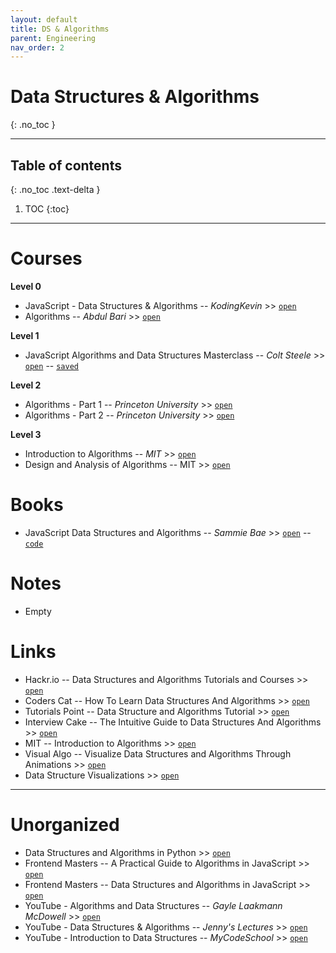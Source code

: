 ```yaml
---
layout: default
title: DS & Algorithms
parent: Engineering
nav_order: 2
---
```


# Data Structures & Algorithms
{: .no_toc }

---

## Table of contents
{: .no_toc .text-delta }

1. TOC
{:toc}

---

# Courses

__Level 0__

- JavaScript - Data Structures & Algorithms -- *KodingKevin* >> [`open`](https://www.youtube.com/watch?v=LuXCJxY7nPE&list=PLn2ipk-jqgZiAHiA70hOxAj8RMUeqYNK3)
- Algorithms -- *Abdul Bari* >> [`open`](https://www.youtube.com/playlist?list=PLDN4rrl48XKpZkf03iYFl-O29szjTrs_O)

__Level 1__

- JavaScript Algorithms and Data Structures Masterclass -- *Colt Steele* >> [`open`](https://www.udemy.com/course/js-algorithms-and-data-structures-masterclass/) -- [`saved`](file:///media/rishi/d057170c-fade-44e6-a98a-5028064c1c84/Courses/[FreeCourseSite.com]%20Udemy%20-%20JavaScript%20Algorithms%20and%20Data%20Structures%20Masterclass/)

__Level 2__

- Algorithms - Part 1 -- *Princeton University* >> [`open`](https://www.coursera.org/learn/algorithms-part1/home/welcome)
- Algorithms - Part 2 -- *Princeton University* >> [`open`](https://www.coursera.org/learn/algorithms-part2/home/welcome)

__Level 3__

- Introduction to Algorithms -- *MIT* >> [`open`](https://ocw.mit.edu/courses/electrical-engineering-and-computer-science/6-006-introduction-to-algorithms-fall-2011/lecture-videos/)
- Design and Analysis of Algorithms -- MIT >> [`open`](https://ocw.mit.edu/courses/electrical-engineering-and-computer-science/6-046j-design-and-analysis-of-algorithms-spring-2015/lecture-videos/)

# Books

- JavaScript Data Structures and Algorithms -- *Sammie Bae* >> [`open`](https://www.apress.com/gp/book/9781484239872) -- [`code`](https://github.com/Apress/js-data-structures-and-algorithms)

# Notes

- Empty

# Links

- Hackr.io -- Data Structures and Algorithms Tutorials and Courses >> [`open`](https://hackr.io/tutorials/learn-data-structures-algorithms)
- Coders Cat -- How To Learn Data Structures And Algorithms >> [`open`](https://coderscat.com/how-to-learn-data-structures-and-algorithms)
- Tutorials Point -- Data Structure and Algorithms Tutorial >> [`open`](https://www.tutorialspoint.com/data_structures_algorithms/index.htm)
- Interview Cake -- The Intuitive Guide to Data Structures And Algorithms >> [`open`](https://www.interviewcake.com/data-structures-and-algorithms-guide)
- MIT -- Introduction to Algorithms >> [`open`](https://ocw.mit.edu/courses/electrical-engineering-and-computer-science/6-006-introduction-to-algorithms-fall-2011/lecture-videos/)
- Visual Algo -- Visualize Data Structures and Algorithms Through Animations >> [`open`](https://visualgo.net/en)
- Data Structure Visualizations >> [`open`](https://www.cs.usfca.edu/~galles/visualization/Algorithms.html)

---

# Unorganized

<!-- TBD -->
<!-- {: .label .label-green} -->

- Data Structures and Algorithms in Python >> [`open`](https://classroom.udacity.com/courses/ud513)
- Frontend Masters -- A Practical Guide to Algorithms in JavaScript >> [`open`](https://frontendmasters.com/courses/practical-algorithms/)
- Frontend Masters -- Data Structures and Algorithms in JavaScript >> [`open`](https://frontendmasters.com/courses/data-structures-algorithms/)
- YouTube - Algorithms and Data Structures -- *Gayle Laakmann McDowell* >> [`open`](https://www.youtube.com/watch?v=njTh_OwMljA&list=PLLXdhg_r2hKA7DPDsunoDZ-Z769jWn4R8)
- YouTube - Data Structures & Algorithms -- *Jenny's Lectures* >> [`open`](https://www.youtube.com/watch?v=AT14lCXuMKI&list=PLdo5W4Nhv31bbKJzrsKfMpo_grxuLl8LU)
- YouTube - Introduction to Data Structures -- *MyCodeSchool* >> [`open`](https://www.youtube.com/watch?v=92S4zgXN17o&list=PL2_aWCzGMAwI3W_JlcBbtYTwiQSsOTa6P)
